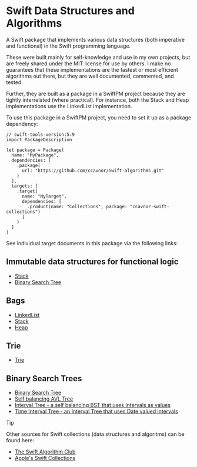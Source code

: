 # Swift Data Structures and Algorithms

A Swift package that implements various data structures (both imperative and functional) in the Swift programming language.

These were built mainly for self-knowledge and use in my own projects, but are freely shared under the MIT license
for use by others. I make no guarantees that these implementations are the fastest or most efficient algorithms out
there, but they are well documented, commented, and tested.

Further, they are built as a package in a SwiftPM project because they are tightly interrelated (where practical). 
For instance, both the Stack and Heap implementations use the LinkedList implementation.

To use this package in a SwiftPM project, you need to set it up as a package dependency:
```
// swift-tools-version:5.9
import PackageDescription

let package = Package(
  name: "MyPackage",
  dependencies: [
    .package(
      url: "https://github.com/ccavnor/Swift-algorithms.git" 
    )
  ],
  targets: [
    .target(
      name: "MyTarget",
      dependencies: [
        .product(name: "Collections", package: "ccavnor-swift-collections")
      ]
    )
  ]
)
```

See individual target documents in this package via the following links:

## Immutable data structures for functional logic
- [Stack](https://ccavnor.github.io/Swift-algorithms/documentation/valuebasedstack/)
- [Binary Search Tree](https://ccavnor.github.io/Swift-algorithms/documentation/valuebasedbinarysearchtree/)

## Bags
- [LinkedList](https://ccavnor.github.io/Swift-algorithms/documentation/linkedlist/)
- [Stack](https://ccavnor.github.io/Swift-algorithms/documentation/stack/)
- [Heap](https://ccavnor.github.io/Swift-algorithms/documentation/heap/)

## Trie
- [Trie](https://ccavnor.github.io/Swift-algorithms/documentation/trie/)

## Binary Search Trees
- [Binary Search Tree](https://ccavnor.github.io/Swift-algorithms/documentation/binarysearchtree/)
- [Self balancing AVL Tree](https://ccavnor.github.io/Swift-algorithms/documentation/avltree/)
- [Interval Tree - a self balancing BST that uses Intervals as values](https://ccavnor.github.io/Swift-algorithms/documentation/intervaltree/)
- [Time Interval Tree - an Interval Tree that uses Date valued intervals](https://ccavnor.github.io/Swift-algorithms/documentation/timeintervaltree/)

> [!TIP]
> Other sources for Swift collections (data structures and algoritms) can be found here:
> - [The Swift Algorithm Club](https://github.com/kodecocodes/swift-algorithm-club/tree/master)
> - [Apple's Swift Collections ](https://github.com/apple/swift-collections)
